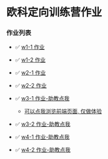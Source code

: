 # 欧科定向训练营作业

### 作业列表

* ✅ [w1-1 作业](https://github.com/ruiuu/assignment/blob/main/w1-1/w1-1-%E4%BD%9C%E4%B8%9A-%E5%8A%A9%E6%95%99%E7%82%B9%E6%88%91.md)
* ✅ [w1-2 作业](https://github.com/ruiuu/assignment/blob/main/w1-2/w1-2-%E4%BD%9C%E4%B8%9A-%E5%8A%A9%E6%95%99%E7%82%B9%E6%88%91.md)
* ✅ [w2-1 作业](https://github.com/ruiuu/assignment/blob/main/w2-1/w2-1-%E4%BD%9C%E4%B8%9A-%E5%8A%A9%E6%95%99%E7%82%B9%E6%88%91.md)
* ✅ [w2-2 作业](https://github.com/ruiuu/assignment/blob/main/w2-2/w2-2-%E4%BD%9C%E4%B8%9A-%E5%8A%A9%E6%95%99%E7%82%B9%E6%88%91.md)
* ✅ [w3-1 作业-助教点我](https://github.com/ruiuu/assignment/blob/main/w3-1/w3-1-%E4%BD%9C%E4%B8%9A-%E5%8A%A9%E6%95%99%E7%82%B9%E6%88%91.md)
  * [可以点我浏览前端页面, 仅做体验](https://next-contract.vercel.app)

* ✅ [w3-2 作业-助教点我](https://github.com/ruiuu/assignment/blob/main/w3-2/w3-2-%E4%BD%9C%E4%B8%9A-%E5%8A%A9%E6%95%99%E7%82%B9%E6%88%91.md)
* ✅ [w4-1 作业-助教点我](https://github.com/ruiuu/assignment/blob/main/w4-1/w3-2-%E4%BD%9C%E4%B8%9A-%E5%8A%A9%E6%95%99%E7%82%B9%E6%88%91.md)
* ✅ [w4-2 作业-助教点我](https://github.com/ruiuu/assignment/blob/main/w4-2/w4-2-%E4%BD%9C%E4%B8%9A-%E5%8A%A9%E6%95%99%E7%82%B9%E6%88%91.md)
